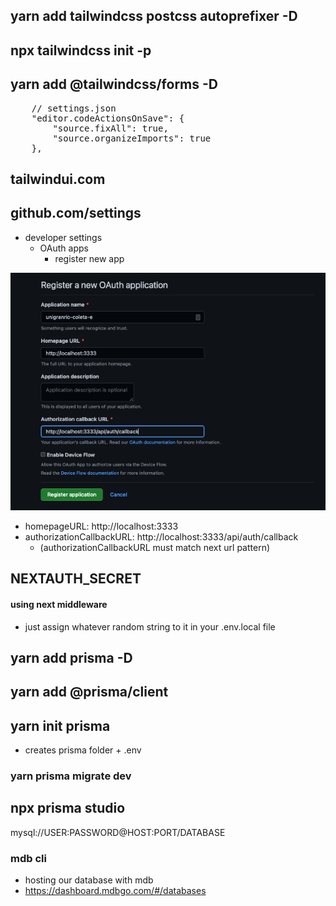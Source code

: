 ## yarn add tailwindcss postcss autoprefixer -D

## npx tailwindcss init -p

## yarn add @tailwindcss/forms -D

<pre>
    // settings.json
	"editor.codeActionsOnSave": {
		"source.fixAll": true,
		"source.organizeImports": true
	},
</pre>

## tailwindui.com

## github.com/settings

-   developer settings
    -   OAuth apps
        -   register new app

<img src="./public/github-oauth.png" />

-   homepageURL: http://localhost:3333
-   authorizationCallbackURL: http://localhost:3333/api/auth/callback
    -   (authorizationCallbackURL must match next url pattern)

## NEXTAUTH_SECRET

#### using next middleware

-   just assign whatever random string to it in your .env.local file

## yarn add prisma -D

## yarn add @prisma/client

## yarn init prisma

-   creates prisma folder + .env

### yarn prisma migrate dev

## npx prisma studio

mysql://USER:PASSWORD@HOST:PORT/DATABASE

### mdb cli

-   hosting our database with mdb
-   https://dashboard.mdbgo.com/#/databases
